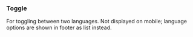 ### Toggle

For toggling between two languages. Not displayed on mobile; language options are shown in footer as list instead.
